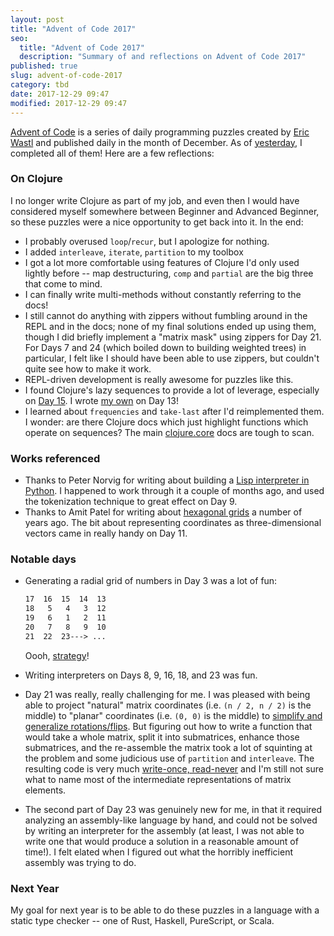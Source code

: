 ```yaml
---
layout: post
title: "Advent of Code 2017"
seo:
  title: "Advent of Code 2017"
  description: "Summary of and reflections on Advent of Code 2017"
published: true
slug: advent-of-code-2017
category: tbd
date: 2017-12-29 09:47
modified: 2017-12-29 09:47
---
```


[Advent of Code][aoc] is a series of daily programming puzzles created by [Eric Wastl][wastl] and published daily in the month of December.
As of [yesterday][gh], I completed all of them!
Here are a few reflections:

### On Clojure

I no longer write Clojure as part of my job, and even then I would have considered myself somewhere between Beginner and Advanced Beginner, so these puzzles were a nice opportunity to get back into it.
In the end:

- I probably overused `loop`/`recur`, but I apologize for nothing.
- I added `interleave`, `iterate`, `partition` to my toolbox
- I got a lot more comfortable using features of Clojure I'd only used lightly before -- map destructuring, `comp` and `partial` are the big three that come to mind.
- I can finally write multi-methods without constantly referring to the docs!
- I still cannot do anything with zippers without fumbling around in the REPL and in the docs; none of my final solutions ended up using them, though I did briefly implement a "matrix mask" using zippers for Day 21.
  For Days 7 and 24 (which boiled down to building weighted trees) in particular, I felt like I should have been able to use zippers, but couldn't quite see how to make it work.
- REPL-driven development is really awesome for puzzles like this.
- I found Clojure's lazy sequences to provide a lot of leverage, especially on [Day 15][fifteen].
  I wrote [my own][oscillator] on Day 13!
- I learned about `frequencies` and `take-last` after I'd reimplemented them.
  I wonder: are there Clojure docs which just highlight functions which operate on sequences?
  The main [clojure.core][core] docs are tough to scan.

### Works referenced

- Thanks to Peter Norvig for writing about building a [Lisp interpreter in Python][norvig].
  I happened to work through it a couple of months ago, and used the tokenization technique to great effect on Day 9.
- Thanks to Amit Patel for writing about [hexagonal grids][redblob] a number of years ago.
  The bit about representing coordinates as three-dimensional vectors came in really handy on Day 11.

### Notable days

- Generating a radial grid of numbers in Day 3 was a lot of fun:

    ```txt
    17  16  15  14  13
    18   5   4   3  12
    19   6   1   2  11
    20   7   8   9  10
    21  22  23---> ...
    ```

    Oooh, [strategy][strategy]!
- Writing interpreters on Days 8, 9, 16, 18, and 23 was fun.
- Day 21 was really, really challenging for me.
  I was pleased with being able to project "natural" matrix coordinates (i.e. `(n / 2, n / 2)` is the middle) to "planar" coordinates (i.e. `(0, 0)` is the middle) to [simplify and generalize rotations/flips][rotate-and-flip].
  But figuring out how to write a function that would take a whole matrix, split it into submatrices, enhance those submatrices, and the re-assemble the matrix took a lot of squinting at the problem and some judicious use of `partition` and `interleave`.
  The resulting code is very much [write-once, read-never][darkmagic] and I'm still not sure what to name most of the intermediate representations of matrix elements.
- The second part of Day 23 was genuinely new for me, in that it required analyzing an assembly-like language by hand, and could not be solved by writing an interpreter for the assembly (at least, I was not able to write one that would produce a solution in a reasonable amount of time!).
  I felt elated when I figured out what the horribly inefficient assembly was trying to do.

### Next Year

My goal for next year is to be able to do these puzzles in a language with a static type checker -- one of Rust, Haskell, PureScript, or Scala.

[aoc]: https://adventofcode.com/2017
[wastl]: http://was.tl/
[gh]: https://github.com/bcobb/advent-of-code-2017/commit/07fd7c4e961cdde66248b8574320537af97abbad
[norvig]: http://norvig.com/lispy.html
[redblob]: https://www.redblobgames.com/grids/hexagons/
[oscillator]: https://github.com/bcobb/advent-of-code-2017/blob/master/src/advent/thirteen.clj#L21-L29
[fifteen]: https://github.com/bcobb/advent-of-code-2017/blob/master/src/advent/fifteen.clj
[core]: https://clojuredocs.org/clojure.core
[strategy]: https://github.com/bcobb/advent-of-code-2017/blob/master/src/advent/three.clj#L3-L23
[darkmagic]: https://github.com/bcobb/advent-of-code-2017/blob/master/src/advent/twenty_one.clj#L146-L156
[rotate-and-flip]: https://github.com/bcobb/advent-of-code-2017/blob/master/src/advent/twenty_one.clj#L57-L83
